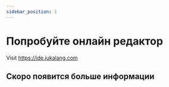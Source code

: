 ```yaml
---
sidebar_position: 1
---
```


# Попробуйте онлайн редактор

Visit https://ide.jukalang.com

## Скоро появится больше информации